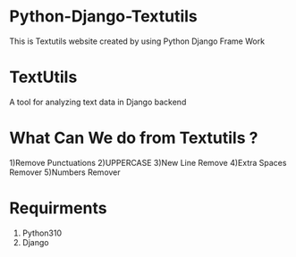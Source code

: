 # Python-Django-Textutils
This is Textutils website created by using Python Django Frame Work

# TextUtils
A tool for analyzing text data in Django backend

# What Can We do from Textutils ?
1)Remove Punctuations
2)UPPERCASE
3)New Line Remove
4)Extra Spaces Remover
5)Numbers Remover

# Requirments
1) Python310
2) Django
